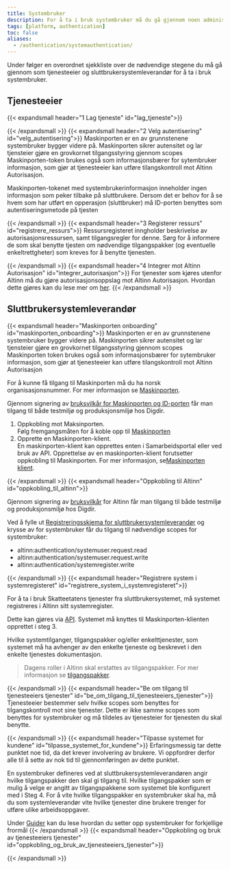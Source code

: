 ```yaml
---
title: Systembruker
description: For å ta i bruk systembruker må du gå gjennom noen administrative skritt, samt gjøre tilpasninger i ditt system.
tags: [platform, authentication]
toc: false
aliases:
  - /authentication/systemauthentication/
---
```


Under følger en overordnet sjekkliste over de nødvendige stegene du må gå gjennom som tjenesteeier og sluttbrukersystemleverandør for å ta i bruk systembruker.

## Tjenesteeier

{{< expandsmall header="1 Lag tjeneste" id="lag_tjeneste">}}

{{< /expandsmall >}}
{{< expandsmall header="2 Velg autentisering" id="velg_autentisering">}}
Maskinporten er en av grunnstenene systembruker bygger videre på.
Maskinporten sikrer autensitet og lar tjensteier gjøre en grovkornet tilgangsstyring gjennom scopes
Maskinporten-token brukes også som informasjonsbærer for sytembruker informasjon, som gjør at tjenesteeier kan utføre tilangskontroll mot Altinn Autorisasjon.

Maskinporten-tokenet med systembrukerinformasjon inneholder ingen informasjon som peker tilbake på sluttbrukere. Dersom det er behov for å se hvem som har utført en opperasjon (sluttbruker) må ID-porten benyttes som autentiseringsmetode på tjesten

{{< /expandsmall >}}
{{< expandsmall header="3 Registerer ressurs" id="registrere_ressurs">}}
Ressursregisteret inngholder beskrivelse av autorisasjonsressursen, samt tilgangsregler for denne. Sørg for å informere de som skal benytte tjesten om nødvendige tilgangspakker (og eventuelle enkeltrettgheter) som kreves for å benytte tjenesten.

{{< /expandsmall >}}
{{< expandsmall header="4 Integrer mot Altinn Autorisasjon" id="integrer_autorisasjon">}}
For tjenester som kjøres utenfor Altinn må du gjøre autorisasjonsoppslag mot Altinn Autorisasjon. Hvordan dette gjøres kan du lese mer om [her](../../guides/resource-owner/).
{{< /expandsmall >}}

## Sluttbrukersystemleverandør

{{< expandsmall header="Maskinporten onboarding" id="maskinporten_onboarding">}}
Maskinporten er en av grunnstenene systembruker bygger videre på.
Maskinporten sikrer autensitet og lar tjensteier gjøre en grovkornet tilgangsstyring gjennom scopes
Maskinporten token brukes også som informasjonsbærer for sytembruker informasjon, som gjør at tjenesteeier kan utføre tilangskontroll mot Altinn Autorisasjon

For å kunne få tilgang til Maskinporten må du ha norsk organisasjonsnummer. For mer informasjon se [Maskinporten](https://www.digdir.no/felleslosninger/maskinporten/869).

Gjennom signering av [bruksvilkår for Maskinporten og ID-porten](https://samarbeid.digdir.no/maskinporten/bruksvilkar-private-virksomheter/73#21_generelt) får man tilgang til både testmiljø og produksjonsmiljø hos Digdir.

1. Oppkobling mot Maksinporten.  
   Følg fremgangsmåten for å koble opp til [Maskinporten](https://samarbeid.digdir.no/maskinporten/ta-i-bruk-maskinporten/97)
2. Opprette en Maskinporten-klient.  
   En maskinporten-klient kan opprettes enten i Samarbeidsportal eller ved bruk av API. Opprettelse av en maskinporten-klient forutsetter oppkobling til Maskinporten. For mer informasjon, se[Maskinporten klient](https://docs.altinn.studio/nb/correspondence/getting-started/developer-guides/maskinporten/).

{{< /expandsmall >}}
{{< expandsmall header="Oppkobling til Altinn" id="oppkobling_til_altinn">}}

Gjennom signering av [bruksvilkår](https://samarbeid.digdir.no/altinn/bruksvilkar-sluttbrukersystemleverandorer-i-altinn/3002) for Altinn får man tilgang til både testmiljø og produksjonsmiljø hos Digdir.

Ved å fylle ut [Registreringsskjema for sluttbrukersystemleverandør](https://forms.office.com/Pages/ResponsePage.aspx?id=D1aOAK8I7EygVrNUR1A5kcdP2Xp78HZOttvolvmHfSJUOFFBMThaOTI1UlVEVU9VM0FaTVZLMzg0Vi4u) og krysse av for systembruker får du tilgang til nødvendige scopes for systembruker:

- altinn:authentication/systemuser.request.read
- altinn:authentication/systemuser.request.write
- altinn:authentication/systemregister.write

<!-- altinn:clientdelegations.read for klientdelegering api -->

{{< /expandsmall >}}
{{< expandsmall header="Registrere system i systemregisteret" id="registrere_system_i_systemregisteret">}}

For å ta i bruk Skatteetatens tjenester fra sluttbrukersystemet, må systemet registreres i Altinn sitt systemregister.

Dette kan gjøres via [API](https://docs.altinn.studio/nb/api/authentication/systemuserapi/systemregister/create/). Systemet må knyttes til Maskinporten-klienten opprettet i steg 3.

Hvilke systemtilganger, tilgangspakker og/eller enkelttjenester, som systemet må ha avhenger av den enkelte tjeneste og beskrevet i den enkelte tjenestes dokumentasjon.

> Dagens roller i Altinn skal erstattes av tilgangspakker. For mer informasjon se [tilgangspakker](https://docs.altinn.studio/authorization/what-do-you-get/accessgroups/accessgroups/).

{{< /expandsmall >}}
{{< expandsmall header="Be om tilgang til tjenesteeiers tjenester" id="be_om_tilgang_til_tjenesteeiers_tjenester">}}
Tjenesteeier bestemmer selv hvilke scopes som benyttes for tilgangskontroll mot sine tjenester. Dette er ikke samme scopes som benyttes for systembruker og må tildeles av tjenesteier for tjenesten du skal benytte.

{{< /expandsmall >}}
{{< expandsmall header="Tilpasse systemet for kundene" id="tilpasse_systemet_for_kundene">}}
Erfaringsmessig tar dette punktet noe tid, da det krever involvering av brukere. Vi oppfordrer derfor alle til å sette av nok tid til gjennomføringen av dette punktet.

En systembruker defineres ved at sluttbrukersystemleverandøren angir hvilke tilgangspakker den skal gi tilgang til.
Hvilke tilgangspakker som er mulig å velge er angitt av tilgangspakkene som systemet ble konfigurert med i Steg 4.
For å vite hvilke tilgangspakker en systembruker skal ha, må du som systemleverandør vite hvilke tjenester dine brukere trenger for utføre ulike arbeidsoppgaver.

Under [Guider](./../../guides/system-vendor/system-user/) kan du lese hvordan du setter opp systembruker for forkjellige frormål
{{< /expandsmall >}}
{{< expandsmall header="Oppkobling og bruk av tjenesteeiers tjenester" id="oppkobling_og_bruk_av_tjenesteeiers_tjenester">}}

{{< /expandsmall >}}
